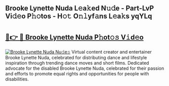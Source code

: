 ## Brooke Lynette Nuda L𝚎a𝚔ed N𝚞𝚍e - Part-LvP Vi𝚍𝚎o P𝚑𝚘tos - H𝚘𝚝 O𝚗𝚕yf𝚊ns L𝚎a𝚔s yqYLq

# <h2><a href="http://kfa3wjk.oniu.top/?m=Brooke+Lynette+Nuda">🔗👉 🔴 Brooke Lynette Nuda P𝚑ot𝚘𝚜 V𝚒d𝚎o</a></h2>

[![Brooke Lynette Nuda Nu𝚍e𝚜](https://i.imgur.com/0qMVB7G.gif)](http://kfa3wjk.oniu.top/?m=Brooke+Lynette+Nuda)
Virtual content creator and entertainer Brooke Lynette Nuda, celebrated for distributing dance and lifestyle inspiration through trending dance moves and short films. Dedicated advocate for the disabled Brooke Lynette Nuda, celebrated for their passion and efforts to promote equal rights and opportunities for people with disabilities.  
